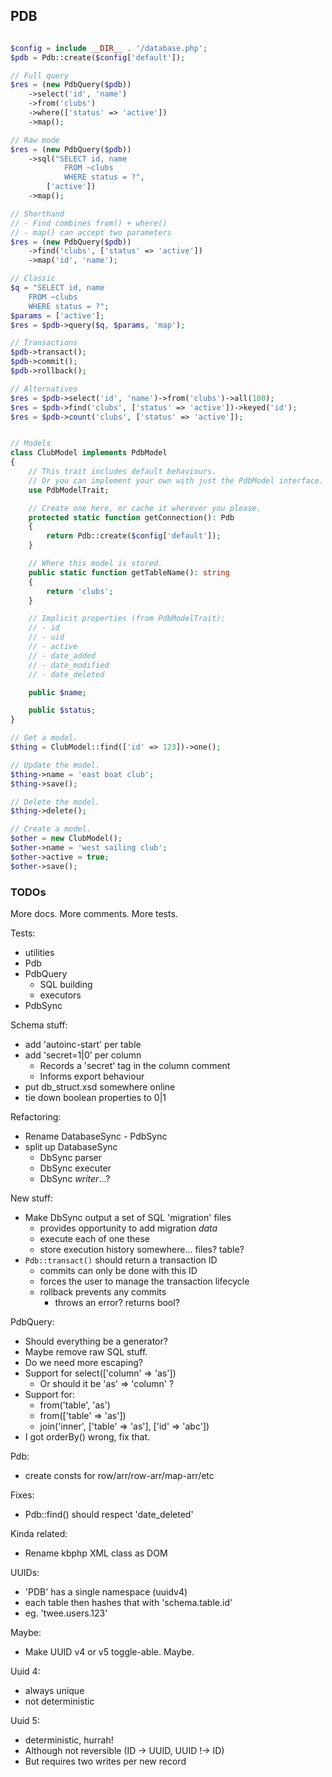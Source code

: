 
## PDB


```php

$config = include __DIR__ . '/database.php';
$pdb = Pdb::create($config['default']);

// Full query
$res = (new PdbQuery($pdb))
    ->select('id', 'name')
    ->from('clubs')
    ->where(['status' => 'active'])
    ->map();

// Raw mode
$res = (new PdbQuery($pdb))
    ->sql("SELECT id, name
            FROM ~clubs
            WHERE status = ?",
        ['active'])
    ->map();

// Shorthand
// - Find combines from() + where()
// - map() can accept two parameters
$res = (new PdbQuery($pdb))
    ->find('clubs', ['status' => 'active'])
    ->map('id', 'name');

// Classic
$q = "SELECT id, name
    FROM ~clubs
    WHERE status = ?";
$params = ['active'];
$res = $pdb->query($q, $params, 'map');

// Transactions
$pdb->transact();
$pdb->commit();
$pdb->rollback();

// Alternatives
$res = $pdb->select('id', 'name')->from('clubs')->all(100);
$res = $pdb->find('clubs', ['status' => 'active'])->keyed('id');
$res = $pdb->count('clubs', ['status' => 'active']);


// Models
class ClubModel implements PdbModel
{
    // This trait includes default behaviours.
    // Or you can implement your own with just the PdbModel interface.
    use PdbModelTrait;

    // Create one here, or cache it wherever you please.
    protected static function getConnection(): Pdb
    {
        return Pdb::create($config['default']);
    }

    // Where this model is stored.
    public static function getTableName(): string
    {
        return 'clubs';
    }

    // Implicit properties (from PdbModelTrait):
    // - id
    // - uid
    // - active
    // - date_added
    // - date_modified
    // - date_deleted

    public $name;

    public $status;
}

// Get a model.
$thing = ClubModel::find(['id' => 123])->one();

// Update the model.
$thing->name = 'east boat club';
$thing->save();

// Delete the model.
$thing->delete();

// Create a model.
$other = new ClubModel();
$other->name = 'west sailing club';
$other->active = true;
$other->save();

```


### TODOs

More docs. More comments. More tests.

Tests:
- utilities
- Pdb
- PdbQuery
  - SQL building
  - executors
- PdbSync

Schema stuff:
- add 'autoinc-start' per table
- add 'secret=1|0' per column
  - Records a 'secret' tag in the column comment
  - Informs export behaviour
- put db_struct.xsd somewhere online
- tie down boolean properties to 0|1

Refactoring:
- Rename DatabaseSync - PdbSync
- split up DatabaseSync
  - DbSync parser
  - DbSync executer
  - DbSync _writer_...?

New stuff:
- Make DbSync output a set of SQL 'migration' files
  - provides opportunity to add migration _data_
  - execute each of one these
  - store execution history somewhere... files? table?
- `Pdb::transact()` should return a transaction ID
  - commits can only be done with this ID
  - forces the user to manage the transaction lifecycle
  - rollback prevents any commits
    - throws an error? returns bool?

PdbQuery:
- Should everything be a generator?
- Maybe remove raw SQL stuff.
- Do we need more escaping?
- Support for select(['column' => 'as'])
  - Or should it be 'as' => 'column' ?
- Support for:
  - from('table', 'as')
  - from(['table' => 'as'])
  - join('inner', ['table' => 'as'], ['id' => 'abc'])
- I got orderBy() wrong, fix that.

Pdb:
- create consts for row/arr/row-arr/map-arr/etc

Fixes:
- Pdb::find() should respect 'date_deleted'

Kinda related:
- Rename kbphp XML class as DOM


UUIDs:

- 'PDB' has a single namespace (uuidv4)
- each table then hashes that with 'schema.table.id'
- eg. 'twee.users.123'

Maybe:
- Make UUID v4 or v5 toggle-able. Maybe.

Uuid 4:
 - always unique
 - not deterministic

Uuid 5:
 - deterministic, hurrah!
 - Although not reversible (ID -> UUID, UUID !-> ID)
 - But requires two writes per new record

